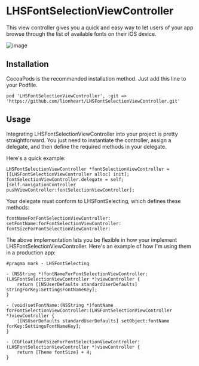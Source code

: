 LHSFontSelectionViewController
=============================

This view controller gives you a quick and easy way to let users of your app browse through the list of available fonts on their iOS device.

![image](https://f.cloud.github.com/assets/38447/1774203/888a8b06-67f5-11e3-9187-c1b1c9e415c0.png)

Installation
------------

CocoaPods is the recommended installation method. Just add this line to your Podfile.

    pod 'LHSFontSelectionViewController', :git => 'https://github.com/lionheart/LHSFontSelectionViewController.git'

Usage
-----

Integrating LHSFontSelectionViewController into your project is pretty straightforward. You just need to instantiate the controller, assign a delegate, and then define the required methods in your delegate.

Here's a quick example:

```objc
LHSFontSelectionViewController *fontSelectionViewController = [[LHSFontSelectionViewController alloc] init];
fontSelectionViewController.delegate = self;
[self.navigationController pushViewController:fontSelectionViewController];
```

Your delegate must conform to LHSFontSelecting, which defines these methods:

```objc
fontNameForFontSelectionViewController:
setFontName:forFontSelectionViewController:
fontSizeForFontSelectionViewController:
```

The above implementation lets you be flexible in how your implement LHSFontSelectionViewController. Here's an example of how I'm using them in a production app:

```objc
#pragma mark - LHSFontSelecting

- (NSString *)fontNameForFontSelectionViewController:(LHSFontSelectionViewController *)viewController {
    return [[NSUserDefaults standardUserDefaults] stringForKey:SettingsFontNameKey];
}

- (void)setFontName:(NSString *)fontName forFontSelectionViewController:(LHSFontSelectionViewController *)viewController {
    [[NSUserDefaults standardUserDefaults] setObject:fontName forKey:SettingsFontNameKey];
}

- (CGFloat)fontSizeForFontSelectionViewController:(LHSFontSelectionViewController *)viewController {
    return [Theme fontSize] + 4;
}
```

